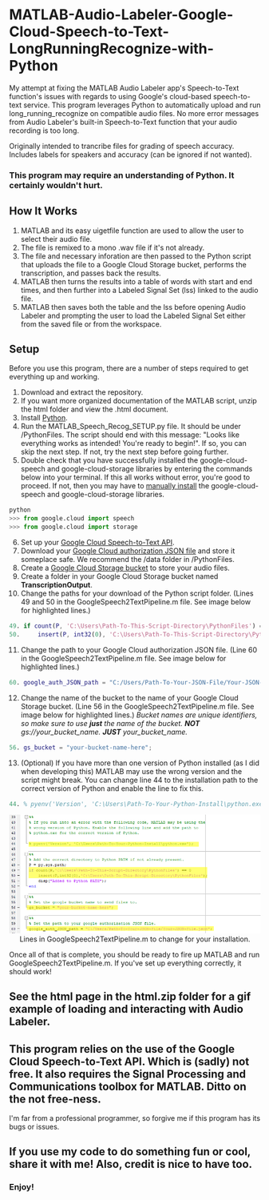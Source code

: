 # MATLAB-Audio-Labeler-Google-Cloud-Speech-to-Text-LongRunningRecognize-with-Python
My attempt at fixing the MATLAB Audio Labeler app's Speech-to-Text function's issues with regards to using Google's cloud-based speech-to-text service. This program leverages Python to automatically upload and run long_running_recognize on compatible audio files. No more error messages from Audio Labeler's built-in Speech-to-Text function that your audio recording is too long.

Originally intended to trancribe files for grading of speech accuracy.
Includes labels for speakers and accuracy (can be ignored if not wanted).

### This program may require an understanding of Python. It certainly wouldn't hurt.

## How It Works
1. MATLAB and its easy uigetfile function are used to allow the user to select their audio file.
2. The file is remixed to a mono .wav file if it's not already.
3. The file and necessary inforation are then passed to the Python script that uploads the file to a Google Cloud Storage bucket, performs the transcription, and passes back the results.
4. MATLAB then turns the results into a table of words with start and end times, and then further into a Labeled Signal Set (lss) linked to the audio file.
5. MATLAB then saves both the table and the lss before opening Audio Labeler and prompting the user to load the Labeled Signal Set either from the saved file or from the workspace.

## Setup
Before you use this program, there are a number of steps required to get everything up and working.
1. Download and extract the repository.
2. If you want more organized documentation of the MATLAB script, unzip the html folder and view the .html document.
3. Install [Python](https://www.python.org/downloads/).
4. Run the MATLAB_Speech_Recog_SETUP.py file. It should be under /PythonFiles. The script should end with this message: "Looks like everything works as intended! You're ready to begin!". If so, you can skip the next step. If not, try the next step before going further.
5. Double check that you have successfully installed the google-cloud-speech and google-cloud-storage libraries by entering the commands below into your terminal. If this all works without error, you're good to proceed. If not, then you may have to [manually install](https://cloud.google.com/speech-to-text/docs/libraries) the google-cloud-speech and google-cloud-storage libraries.
```python
python
>>> from google.cloud import speech
>>> from google.cloud import storage
```
6. Set up your [Google Cloud Speech-to-Text API](https://cloud.google.com/speech-to-text/docs/quickstart-client-libraries).
7. Download your [Google Cloud authorization JSON file](https://cloud.google.com/speech-to-text/docs/libraries) and store it someplace safe. We recommend the /data folder in /PythonFiles.
8. Create a [Google Cloud Storage bucket](https://cloud.google.com/storage/docs/creating-buckets) to store your audio files.
9. Create a folder in your Google Cloud Storage bucket named __TranscriptionOutput__.
10. Change the paths for your download of the Python script folder. (Lines 49 and 50 in the GoogleSpeech2TextPipeline.m file. See image below for highlighted lines.)
```MATLAB
49. if count(P, 'C:\Users\Path-To-This-Script-Directory\PythonFiles') == 0
50.     insert(P, int32(0), 'C:\Users\Path-To-This-Script-Directory\PythonFiles');
```
11. Change the path to your Google Cloud authorization JSON file. (Line 60 in the GoogleSpeech2TextPipeline.m file.  See image below for highlighted lines.)
```MATLAB
60. google_auth_JSON_path = "C:/Users/Path-To-Your-JSON-File/Your-JSON-File.json";
```
12. Change the name of the bucket to the name of your Google Cloud Storage bucket. (Line 56 in the GoogleSpeech2TextPipeline.m file.  See image below for highlighted lines.) *Bucket names are unique identifiers, so make sure to use **just** the name of the bucket. **NOT** gs://your_bucket_name. **JUST** your_bucket_name.*
```MATLAB
56. gs_bucket = "your-bucket-name-here";
```
13. (Optional) If you have more than one version of Python installed (as I did when developing this) MATLAB may use the wrong version and the script might break. You can change line 44 to the installation path to the correct version of Python and enable the line to fix this.
```MATLAB
44. % pyenv('Version', 'C:\Users\Path-To-Your-Python-Install\python.exe');
```

<p align="center">
  <img src="ExampleImages/LinesToChange.png" />
  <br/>Lines in GoogleSpeech2TextPipeline.m to change for your installation.
</p>

Once all of that is complete, you should be ready to fire up MATLAB and run GoogleSpeech2TextPipeline.m. If you've set up everything correctly, it should work!

## See the html page in the html.zip folder for a gif example of loading and interacting with Audio Labeler.

## This program relies on the use of the Google Cloud Speech-to-Text API. Which is (sadly) not free. It also requires the Signal Processing and Communications toolbox for MATLAB. Ditto on the not free-ness.

I'm far from a professional programmer, so forgive me if this program has its bugs or issues.

## If you use my code to do something fun or cool, share it with me! Also, credit is nice to have too.
### Enjoy!
